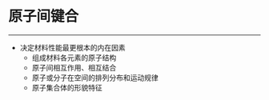 # 原子间键合

---
+ 决定材料性能最更根本的内在因素
    + 组成材料各元素的原子结构
    + 原子间相互作用、相互结合
    + 原子或分子在空间的排列分布和运动规律
    + 原子集合体的形貌特征
    
